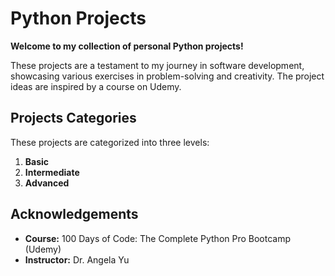 # Python Projects

**Welcome to my collection of personal Python projects!**

These projects are a testament to my journey in software development, showcasing various exercises in problem-solving and creativity. The project ideas are inspired by a course on Udemy.

## Projects Categories

These projects are categorized into three levels:

1. **Basic**
2. **Intermediate**
3. **Advanced**

## Acknowledgements

- **Course:** 100 Days of Code: The Complete Python Pro Bootcamp (Udemy)
- **Instructor:** Dr. Angela Yu
